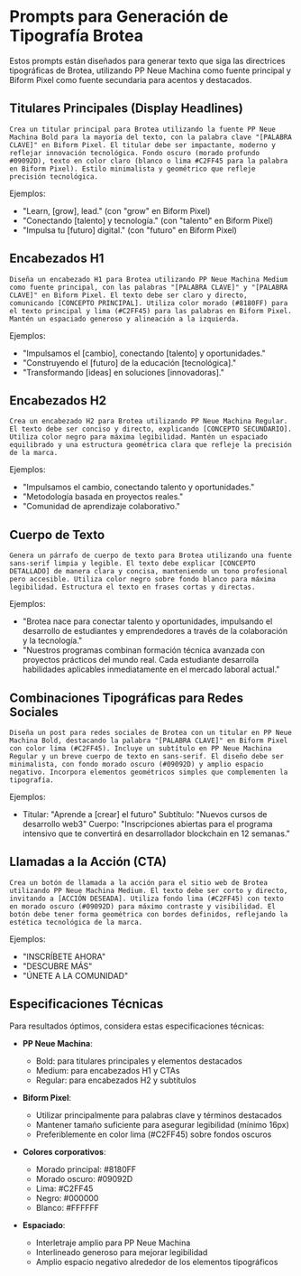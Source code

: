 # Prompts para Generación de Tipografía Brotea

Estos prompts están diseñados para generar texto que siga las directrices tipográficas de Brotea, utilizando PP Neue Machina como fuente principal y Biform Pixel como fuente secundaria para acentos y destacados.

## Titulares Principales (Display Headlines)

```
Crea un titular principal para Brotea utilizando la fuente PP Neue Machina Bold para la mayoría del texto, con la palabra clave "[PALABRA CLAVE]" en Biform Pixel. El titular debe ser impactante, moderno y reflejar innovación tecnológica. Fondo oscuro (morado profundo #09092D), texto en color claro (blanco o lima #C2FF45 para la palabra en Biform Pixel). Estilo minimalista y geométrico que refleje precisión tecnológica.
```

Ejemplos:
- "Learn, [grow], lead." (con "grow" en Biform Pixel)
- "Conectando [talento] y tecnología." (con "talento" en Biform Pixel)
- "Impulsa tu [futuro] digital." (con "futuro" en Biform Pixel)

## Encabezados H1

```
Diseña un encabezado H1 para Brotea utilizando PP Neue Machina Medium como fuente principal, con las palabras "[PALABRA CLAVE]" y "[PALABRA CLAVE]" en Biform Pixel. El texto debe ser claro y directo, comunicando [CONCEPTO PRINCIPAL]. Utiliza color morado (#8180FF) para el texto principal y lima (#C2FF45) para las palabras en Biform Pixel. Mantén un espaciado generoso y alineación a la izquierda.
```

Ejemplos:
- "Impulsamos el [cambio], conectando [talento] y oportunidades."
- "Construyendo el [futuro] de la educación [tecnológica]."
- "Transformando [ideas] en soluciones [innovadoras]."

## Encabezados H2

```
Crea un encabezado H2 para Brotea utilizando PP Neue Machina Regular. El texto debe ser conciso y directo, explicando [CONCEPTO SECUNDARIO]. Utiliza color negro para máxima legibilidad. Mantén un espaciado equilibrado y una estructura geométrica clara que refleje la precisión de la marca.
```

Ejemplos:
- "Impulsamos el cambio, conectando talento y oportunidades."
- "Metodología basada en proyectos reales."
- "Comunidad de aprendizaje colaborativo."

## Cuerpo de Texto

```
Genera un párrafo de cuerpo de texto para Brotea utilizando una fuente sans-serif limpia y legible. El texto debe explicar [CONCEPTO DETALLADO] de manera clara y concisa, manteniendo un tono profesional pero accesible. Utiliza color negro sobre fondo blanco para máxima legibilidad. Estructura el texto en frases cortas y directas.
```

Ejemplos:
- "Brotea nace para conectar talento y oportunidades, impulsando el desarrollo de estudiantes y emprendedores a través de la colaboración y la tecnología."
- "Nuestros programas combinan formación técnica avanzada con proyectos prácticos del mundo real. Cada estudiante desarrolla habilidades aplicables inmediatamente en el mercado laboral actual."

## Combinaciones Tipográficas para Redes Sociales

```
Diseña un post para redes sociales de Brotea con un titular en PP Neue Machina Bold, destacando la palabra "[PALABRA CLAVE]" en Biform Pixel con color lima (#C2FF45). Incluye un subtítulo en PP Neue Machina Regular y un breve cuerpo de texto en sans-serif. El diseño debe ser minimalista, con fondo morado oscuro (#09092D) y amplio espacio negativo. Incorpora elementos geométricos simples que complementen la tipografía.
```

Ejemplos:
- Titular: "Aprende a [crear] el futuro"
  Subtítulo: "Nuevos cursos de desarrollo web3"
  Cuerpo: "Inscripciones abiertas para el programa intensivo que te convertirá en desarrollador blockchain en 12 semanas."

## Llamadas a la Acción (CTA)

```
Crea un botón de llamada a la acción para el sitio web de Brotea utilizando PP Neue Machina Medium. El texto debe ser corto y directo, invitando a [ACCIÓN DESEADA]. Utiliza fondo lima (#C2FF45) con texto en morado oscuro (#09092D) para máximo contraste y visibilidad. El botón debe tener forma geométrica con bordes definidos, reflejando la estética tecnológica de la marca.
```

Ejemplos:
- "INSCRÍBETE AHORA"
- "DESCUBRE MÁS"
- "ÚNETE A LA COMUNIDAD"

## Especificaciones Técnicas

Para resultados óptimos, considera estas especificaciones técnicas:

- **PP Neue Machina**:
  - Bold: para titulares principales y elementos destacados
  - Medium: para encabezados H1 y CTAs
  - Regular: para encabezados H2 y subtítulos

- **Biform Pixel**:
  - Utilizar principalmente para palabras clave y términos destacados
  - Mantener tamaño suficiente para asegurar legibilidad (mínimo 16px)
  - Preferiblemente en color lima (#C2FF45) sobre fondos oscuros

- **Colores corporativos**:
  - Morado principal: #8180FF
  - Morado oscuro: #09092D
  - Lima: #C2FF45
  - Negro: #000000
  - Blanco: #FFFFFF

- **Espaciado**:
  - Interletraje amplio para PP Neue Machina
  - Interlineado generoso para mejorar legibilidad
  - Amplio espacio negativo alrededor de los elementos tipográficos
